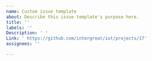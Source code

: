 ```yaml
---
name: Custom issue template
about: Describe this issue template's purpose here.
title: ''
labels: ''
Description: ' '
Link: ' https://github.com/intergreat/iot/projects/17'
assignees: ''

---
```



